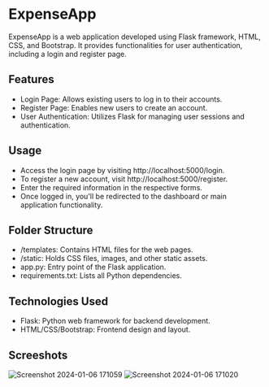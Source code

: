 # ExpenseApp
ExpenseApp is a web application developed using Flask framework, HTML, CSS, and Bootstrap. It provides functionalities for user authentication, including a login and register page.

## Features
* Login Page: Allows existing users to log in to their accounts.
* Register Page: Enables new users to create an account.
* User Authentication: Utilizes Flask for managing user sessions and authentication.

## Usage
* Access the login page by visiting http://localhost:5000/login.
* To register a new account, visit http://localhost:5000/register.
* Enter the required information in the respective forms.
* Once logged in, you'll be redirected to the dashboard or main application functionality.
  
## Folder Structure
* /templates: Contains HTML files for the web pages.
* /static: Holds CSS files, images, and other static assets.
* app.py: Entry point of the Flask application.
* requirements.txt: Lists all Python dependencies.

## Technologies Used
* Flask: Python web framework for backend development.
* HTML/CSS/Bootstrap: Frontend design and layout.

## Screeshots
![Screenshot 2024-01-06 171059](https://github.com/Chaitanya-2604/Flask/assets/119853009/b1628795-81c7-4eec-8604-40842e47463e)
![Screenshot 2024-01-06 171020](https://github.com/Chaitanya-2604/Flask/assets/119853009/dfd14a4c-b698-4858-aec2-185f0d524fe8)
